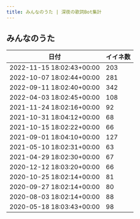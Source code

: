 ```yaml
---
title: みんなのうた | 深夜の歌詞Bot集計
---
```

## みんなのうた

|日付|イイネ数|
|-|-|
|2022-11-15 18:02:43+00:00|203|
|2022-10-07 18:02:44+00:00|281|
|2022-09-11 18:02:40+00:00|342|
|2022-04-03 18:02:45+00:00|108|
|2021-11-24 18:02:16+00:00|92|
|2021-10-31 18:04:12+00:00|68|
|2021-10-15 18:02:22+00:00|66|
|2021-09-01 18:04:10+00:00|127|
|2021-05-10 18:02:31+00:00|63|
|2021-04-29 18:02:30+00:00|67|
|2020-12-12 18:03:20+00:00|66|
|2020-10-25 18:02:14+00:00|81|
|2020-09-27 18:02:14+00:00|80|
|2020-08-03 18:02:14+00:00|88|
|2020-05-18 18:03:43+00:00|98|
